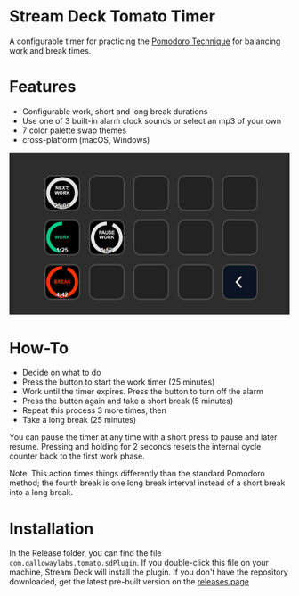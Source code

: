# Stream Deck Tomato Timer

A configurable timer for practicing the [Pomodoro Technique](https://en.wikipedia.org/wiki/Pomodoro_Technique) for balancing work and break times. 


# Features

- Configurable work, short and long break durations
- Use one of 3 built-in alarm clock sounds or select an mp3 of your own
- 7 color palette swap themes
- cross-platform (macOS, Windows)

![](screenshot.png)


# How-To

- Decide on what to do
- Press the button to start the work timer (25 minutes)</li>
- Work until the timer expires. Press the button to turn off the alarm</li>
- Press the button again and take a short break (5 minutes)</li>
- Repeat this process 3 more times, then</li>
- Take a long break (25 minutes)</li>

You can pause the timer at any time with a short press to pause and later resume. Pressing and holding for 2 seconds resets the internal
cycle counter back to the first work phase.

Note: This action times things differently than the standard Pomodoro method; the fourth break is one long break interval instead of a short break into a long break. 


# Installation

In the Release folder, you can find the file `com.gallowaylabs.tomato.sdPlugin`. If you double-click this file on your machine, Stream Deck will install the plugin. 
If you don't have the repository downloaded, get the latest pre-built version on the [releases page](https://github.com/gallowaylabs/streamdeck-tomato-timer/releases)
